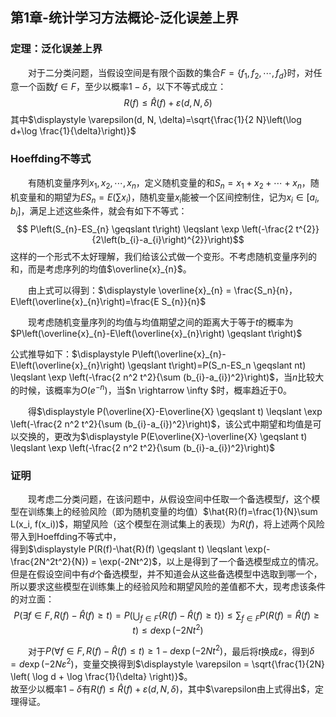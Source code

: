 ﻿## 第1章-统计学习方法概论-泛化误差上界
### 定理：泛化误差上界
&emsp;&emsp;对于二分类问题，当假设空间是有限个函数的集合$F=\left\{f_{1}, f_{2}, \cdots, f_{d}\right\}$时，对任意一个函数$f \in F$，至少以概率$1-\delta$，以下不等式成立：$$R(f) \leq \hat{R}(f)+\varepsilon(d, N, \delta)$$其中$\displaystyle \varepsilon(d, N, \delta)=\sqrt{\frac{1}{2 N}\left(\log d+\log \frac{1}{\delta}\right)}$ 

### Hoeffding不等式
&emsp;&emsp;有随机变量序列$x_1,x_2, \cdots, x_n$，定义随机变量的和$S_n=x_1+x_2+ \cdots + x_n$，随机变量和的期望为$ES_n=E(\sum x_i)$，随机变量$x_i$能被一个区间控制住，记为$x_i \in [a_i, b_i]$，满足上述这些条件，就会有如下不等式：$$
P\left(S_{n}-ES_{n} \geqslant t\right) \leqslant \exp \left(-\frac{2 t^{2}}{2\left(b_{i}-a_{i}\right)^{2}}\right)$$这样的一个形式不太好理解，我们给该公式做一个变形。不考虑随机变量序列的和，而是考虑序列的均值$\overline{x}_{n}$。 

&emsp;&emsp;由上式可以得到：$\displaystyle \overline{x}_{n} = \frac{S_n}{n}，E\left(\overline{x}_{n}\right)=\frac{E S_{n}}{n}$  

&emsp;&emsp;现考虑随机变量序列的均值与均值期望之间的距离大于等于$t$的概率为$P\left(\overline{x}_{n}-E\left(\overline{x}_{n}\right) \geqslant t\right)$  

公式推导如下：$\displaystyle P\left(\overline{x}_{n}-E\left(\overline{x}_{n}\right) \geqslant t\right)=P(S_n-ES_n \geqslant nt) \leqslant \exp \left(-\frac{2 n^2 t^2}{\sum (b_{i}-a_{i})^2}\right)$，当$n$比较大的时候，该概率为$O(e^{-n})$，当$n \rightarrow \infty $时，概率趋近于0。  

&emsp;&emsp;得$\displaystyle P(\overline{X}-E\overline{X} \geqslant t) \leqslant \exp \left(-\frac{2 n^2 t^2}{\sum (b_{i}-a_{i})^2}\right)$，该公式中期望和均值是可以交换的，更改为$\displaystyle P(E\overline{X}-\overline{X} \geqslant t) \leqslant \exp \left(-\frac{2 n^2 t^2}{\sum (b_{i}-a_{i})^2}\right)$  

### 证明
&emsp;&emsp;现考虑二分类问题，在该问题中，从假设空间中任取一个备选模型$f$，这个模型在训练集上的经验风险（即为随机变量的均值）$\hat{R}(f)=\frac{1}{N}\sum L(x_i, f(x_i))$，期望风险（这个模型在测试集上的表现）为$R(f)$，将上述两个风险带入到Hoeffding不等式中，  
得到$\displaystyle P(R(f)-\hat{R}(f) \geqslant t) \leqslant \exp(-\frac{2N^2t^2}{N}) = \exp(-2Nt^2)$，以上是得到了一个备选模型成立的情况。但是在假设空间中有$d$个备选模型，并不知道会从这些备选模型中选取到哪一个，所以要求这些模型在训练集上的经验风险和期望风险的差值都不大，现考虑该条件的对立面：$$ P(\exists f \in F, R(f)- \hat{R}(f) \geqslant t) = P(\bigcup_{f \in F}\{R(f) - \hat{R}(f) \geqslant t \}) \leqslant \sum_{f \in F}P(R(f) = \hat{R}(f) \geqslant t) \leqslant d\exp (-2Nt^2)$$  

&emsp;&emsp;对于$P(\forall f \in F, R(f) - \hat{R}(f) \leqslant t) \geqslant 1 - d \exp (-2Nt^2)$，最后将$t$换成$\varepsilon$，得到$\delta = d \exp (-2N \varepsilon^2)$，变量交换得到$\displaystyle \varepsilon = \sqrt{\frac{1}{2N} \left( \log d + \log \frac{1}{\delta} \right)}$。  
故至少以概率$1 - \delta$有$R(f) \leq \hat{R}(f)+\varepsilon(d, N, \delta)$，其中$\varepsilon由上式得出$，定理得证。